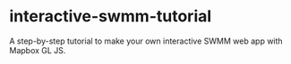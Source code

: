 # interactive-swmm-tutorial
A step-by-step tutorial to make your own interactive SWMM web app with Mapbox GL JS.
